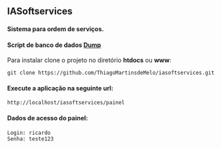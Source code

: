 ## IASoftservices

#### Sistema para ordem de serviços.

#### Script de banco de dados [Dump](https://github.com/ThiagoMartinsdeMelo/iasoftservices/blob/master/iasoftservices.sql)

<p>Para instalar clone o projeto no diretório <strong>htdocs</strong> ou <strong>www</strong>:</p>

```
git clone https://github.com/ThiagoMartinsdeMelo/iasoftservices.git
```

#### Execute a aplicação na seguinte url:

```
http://localhost/iasoftservices/painel
```

#### Dados de acesso do painel:

```
Login: ricardo
Senha: teste123
```